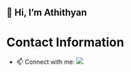 ## 👋 Hi, I’m Athithyan


# Contact Information

- 📫 Connect with me:
[<img src="https://icons8.com/icon/xuvGCOXi8Wyg/linkedin" />](https://www.linkedin.com/in/athithyanbalaji/)
